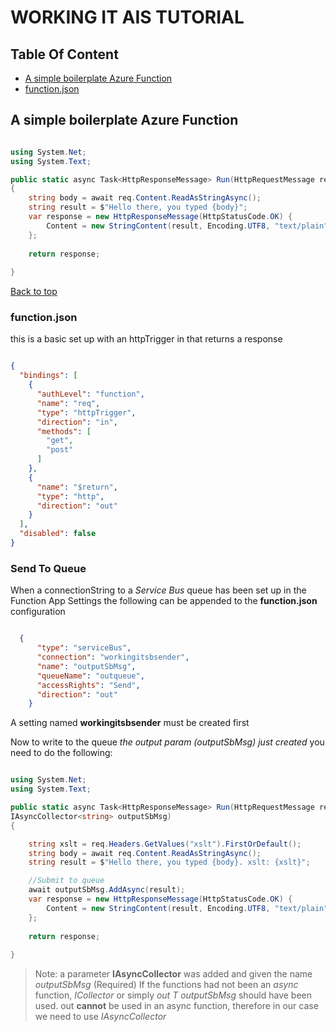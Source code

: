 # WORKING IT AIS TUTORIAL

## Table Of Content
- [A simple boilerplate Azure Function](#a-simple-boilerplate-azure-function)
- [function.json](#function.json)


## A simple boilerplate Azure Function

```csharp

using System.Net; 
using System.Text;

public static async Task<HttpResponseMessage> Run(HttpRequestMessage req, TraceWriter log)
{
    string body = await req.Content.ReadAsStringAsync();
    string result = $"Hello there, you typed {body}";
    var response = new HttpResponseMessage(HttpStatusCode.OK) {
        Content = new StringContent(result, Encoding.UTF8, "text/plain")
    };
  
    return response;
 
}

``` 
[Back to top](#table-of-content)


### function.json

this is a basic set up with an httpTrigger in that returns a response

```json

{
  "bindings": [
    {
      "authLevel": "function",
      "name": "req",
      "type": "httpTrigger",
      "direction": "in",
      "methods": [
        "get",
        "post"
      ]
    },
    {
      "name": "$return",
      "type": "http",
      "direction": "out"
    }
  ],
  "disabled": false
}

```
### Send To Queue

When a connectionString to a *Service Bus* queue has been set up in the Function App Settings the following can be appended to the **function.json** configuration 

```json

  {
      "type": "serviceBus",
      "connection": "workingitsbsender",
      "name": "outputSbMsg",
      "queueName": "outqueue",
      "accessRights": "Send",
      "direction": "out"
    }

```

A setting named **workingitsbsender** must be created first 

Now to write to the queue *the output param (outputSbMsg) just created* you need to do the following:

```csharp

using System.Net; 
using System.Text;

public static async Task<HttpResponseMessage> Run(HttpRequestMessage req, TraceWriter log, 
IAsyncCollector<string> outputSbMsg)
{

    string xslt = req.Headers.GetValues("xslt").FirstOrDefault();
    string body = await req.Content.ReadAsStringAsync();
    string result = $"Hello there, you typed {body}. xslt: {xslt}";

    //Submit to queue
    await outputSbMsg.AddAsync(result);
    var response = new HttpResponseMessage(HttpStatusCode.OK) {
        Content = new StringContent(result, Encoding.UTF8, "text/plain")
    };
  
    return response;
 
}


```

> Note: a parameter **IAsyncCollector<string>** was added and given the name *outputSbMsg* (Required)
> If the functions had not been an *async* function, *ICollector<T>* or simply *out T outputSbMsg* should have been used.
> out **cannot** be used in an async function, therefore in our case we need to use *IAsyncCollector*


